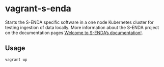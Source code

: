 # vagrant-s-enda

Starts the S-ENDA specific software in a one node Kubernetes cluster for testing ingestion of data locally. More information about the S-ENDA project on the documentation pages [Welcome to S-ENDA’s documentation!](https://s-enda-documentation.readthedocs.io/en/latest/).

## Usage

```bash
vagrant up
```

<!---
vim: set spell spelllang=en:
-->
